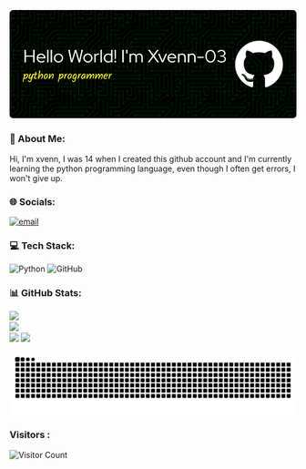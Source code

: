 ![Xvenn-03](github-header-image.png)
### 💫 About Me:
Hi, I'm xvenn, I was 14 when I created this github account and I'm currently learning the python programming language, even though I often get errors, I won't give up. 


### 🌐 Socials:
[![email](https://img.shields.io/badge/Email-D14836?logo=gmail&logoColor=white)](mailto:kevinahikam@gmail.com) 

### 💻 Tech Stack:
![Python](https://img.shields.io/badge/python-3670A0?style=for-the-badge&logo=python&logoColor=ffdd54) ![GitHub](https://img.shields.io/badge/github-%23121011.svg?style=for-the-badge&logo=github&logoColor=white)
### 📊 GitHub Stats:
![](https://github-readme-stats.vercel.app/api?username=Xvenn-03&theme=github_dark&hide_border=false&include_all_commits=false&count_private=false)<br/>
![](https://nirzak-streak-stats.vercel.app/?user=Xvenn-03&theme=github_dark&hide_border=false)<br/>
![](https://github-readme-stats.vercel.app/api/top-langs/?username=Xvenn-03&theme=github_dark&hide_border=false&include_all_commits=false&count_private=false&layout=compact)
[![](https://visitcount.itsvg.in/api?id=Xvenn-03&icon=0&color=0)](https://visitcount.itsvg.in)

<img src="https://raw.githubusercontent.com/Xvenn-03/Xvenn-03/output/snake.svg" alt="Snake animation" />

###
### Visitors :
![Visitor Count](https://profile-counter.glitch.me/Xvenn-03/count.svg)
